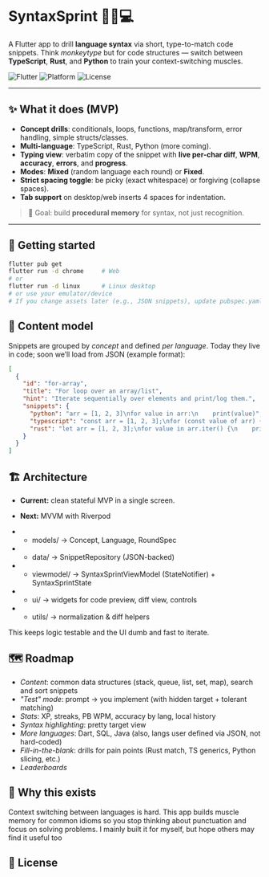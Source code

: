 # SyntaxSprint 🏃‍♀️💻

A Flutter app to drill **language syntax** via short, type-to-match code snippets. Think *monkeytype* but for code structures — switch between **TypeScript**, **Rust**, and **Python** to train your context-switching muscles.

![Flutter](https://img.shields.io/badge/Flutter-3.x-blue)
![Platform](https://img.shields.io/badge/Platforms-Web%20%7C%20Desktop%20%7C%20Mobile-6f42c1)
![License](https://img.shields.io/badge/License-MIT-success)

---

## ✨ What it does (MVP)

- **Concept drills**: conditionals, loops, functions, map/transform, error handling, simple structs/classes.
- **Multi-language**: TypeScript, Rust, Python (more coming).
- **Typing view**: verbatim copy of the snippet with **live per-char diff**, **WPM**, **accuracy**, **errors**, and **progress**.
- **Modes**: **Mixed** (random language each round) or **Fixed**.
- **Strict spacing toggle**: be picky (exact whitespace) or forgiving (collapse spaces).
- **Tab support** on desktop/web inserts 4 spaces for indentation.

> 🎯 Goal: build **procedural memory** for syntax, not just recognition.

---

## 🚀 Getting started

```bash
flutter pub get
flutter run -d chrome     # Web
# or
flutter run -d linux      # Linux desktop
# or use your emulator/device
# If you change assets later (e.g., JSON snippets), update pubspec.yaml and run flutter pub get
```

## 🧩 Content model

Snippets are grouped by *concept* and defined *per language*.
Today they live in code; soon we’ll load from JSON (example format):

```json
[
  {
    "id": "for-array",
    "title": "For loop over an array/list",
    "hint": "Iterate sequentially over elements and print/log them.",
    "snippets": {
      "python": "arr = [1, 2, 3]\nfor value in arr:\n    print(value)",
      "typescript": "const arr = [1, 2, 3];\nfor (const value of arr) {\n  console.log(value);\n}",
      "rust": "let arr = [1, 2, 3];\nfor value in arr.iter() {\n    println!(\"{}\", value);\n}"
    }
  }
]
```

## 🏗️ Architecture

- **Current:** clean stateful MVP in a single screen.

- **Next:** MVVM with Riverpod

- - models/ → Concept, Language, RoundSpec

- - data/ → SnippetRepository (JSON-backed)

- - viewmodel/ → SyntaxSprintViewModel (StateNotifier) + SyntaxSprintState

- - ui/ → widgets for code preview, diff view, controls

- - utils/ → normalization & diff helpers

This keeps logic testable and the UI dumb and fast to iterate.

## 🗺️ Roadmap
- *Content*: common data structures (stack, queue, list, set, map), search and sort snippets
- *"Test" mode*: prompt -> you implement (with hidden target + tolerant matching)
- *Stats*: XP, streaks, PB WPM, accuracy by lang, local history
- *Syntax highlighting*: pretty target view
- *More languages*: Dart, SQL, Java (also, langs user defined via JSON, not hard-coded)
- *Fill-in-the-blank*: drills for pain points (Rust match, TS generics, Python slicing, etc.)
- *Leaderboards*

## 🧠 Why this exists
Context switching between languages is hard. This app builds muscle memory for common idioms so you stop thinking about punctuation and focus on solving problems. I mainly built it for myself, but hope others may find it useful too

## 📜 License

